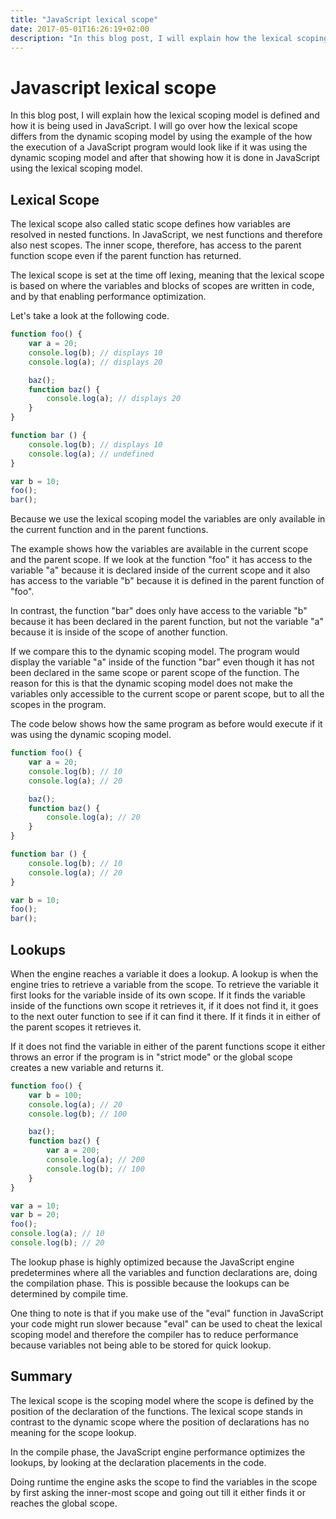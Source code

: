 ```yaml
---
title: "JavaScript lexical scope"
date: 2017-05-01T16:26:19+02:00
description: "In this blog post, I will explain how the lexical scoping model is defined and how it is being used in JavaScript. I will go over how the lexical scope differs from the dynamic scoping model by using the example of the how the execution of a JavaScript program would look like if it was using the dynamic scoping model and after that showing how it is done in JavaScript using the lexical scoping model."
---
```


# Javascript lexical scope

In this blog post, I will explain how the lexical scoping model is defined and how it is being used in JavaScript. I will go over how the lexical scope differs from the dynamic scoping model by using the example of the how the execution of a JavaScript program would look like if it was using the dynamic scoping model and after that showing how it is done in JavaScript using the lexical scoping model.

## Lexical Scope

The lexical scope also called static scope defines how variables are resolved in nested functions. In JavaScript, we nest functions and therefore also nest scopes. The inner scope, therefore, has access to the parent function scope even if the parent function has returned.

The lexical scope is set at the time off lexing, meaning that the lexical scope is based on where the variables and blocks of scopes are written in code, and by that enabling performance optimization. 

Let's take a look at the following code.

```js
function foo() {
    var a = 20;
    console.log(b); // displays 10
    console.log(a); // displays 20

    baz();
    function baz() {
        console.log(a); // displays 20 
    }
}

function bar () {
    console.log(b); // displays 10
    console.log(a); // undefined
}

var b = 10;
foo();
bar();
```

Because we use the lexical scoping model the variables are only available in the current function and in the parent functions.

The example shows how the variables are available in the current scope and the parent scope. If we look at the function "foo" it has access to the variable "a" because it is declared inside of the current scope and it also has access to the variable "b" because it is defined in the parent function of "foo".

In contrast, the function "bar" does only have access to the variable "b" because it has been declared in the parent function, but not the variable "a" because it is inside of the scope of another function. 

If we compare this to the dynamic scoping model. The program would display the variable "a" inside of the function "bar" even though it has not been declared in the same scope or parent scope of the function. The reason for this is that the dynamic scoping model does not make the variables only accessible to the current scope or parent scope, but to all the scopes in the program.

The code below shows how the same program as before would execute if it was using the dynamic scoping model.

```js
function foo() {
    var a = 20;
    console.log(b); // 10
    console.log(a); // 20

    baz();
    function baz() {
        console.log(a); // 20 
    }
}

function bar () {
    console.log(b); // 10
    console.log(a); // 20
}

var b = 10;
foo();
bar();
```

## Lookups

When the engine reaches a variable it does a lookup. A lookup is when the engine tries to retrieve a variable from the scope. To retrieve the variable it first looks for the variable inside of its own scope. If it finds the variable inside of the functions own scope it retrieves it, if it does not find it, it goes to the next outer function to see if it can find it there. If it finds it in either of the parent scopes it retrieves it.

If it does not find the variable in either of the parent functions scope it either throws an error if the program is in "strict mode" or the global scope creates a new variable and returns it. 

```js
function foo() {
    var b = 100;
    console.log(a); // 20
    console.log(b); // 100

    baz();
    function baz() {
        var a = 200;
        console.log(a); // 200
        console.log(b); // 100
    }
}

var a = 10;
var b = 20;
foo();
console.log(a); // 10
console.log(b); // 20
```

The lookup phase is highly optimized because the JavaScript engine predetermines where all the variables and function declarations are, doing the compilation phase. This is possible because the lookups can be determined by compile time.

One thing to note is that if you make use of the "eval" function in JavaScript your code might run slower because "eval" can be used to cheat the lexical scoping model and therefore the compiler has to reduce performance because variables not being able to be stored for quick lookup. 

## Summary

The lexical scope is the scoping model where the scope is defined by the position of the declaration of the functions. The lexical scope stands in contrast to the dynamic scope where the position of declarations has no meaning for the scope lookup.

In the compile phase, the JavaScript engine performance optimizes the lookups, by looking at the declaration placements in the code. 

Doing runtime the engine asks the scope to find the variables in the scope by first asking the inner-most scope and going out till it either finds it or reaches the global scope.
